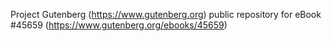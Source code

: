 Project Gutenberg (https://www.gutenberg.org) public repository for eBook #45659 (https://www.gutenberg.org/ebooks/45659)
